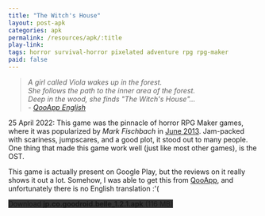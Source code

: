 ```yaml
---
title: "The Witch's House"
layout: post-apk
categories: apk
permalink: /resources/apk/:title
play-link: 
tags: horror survival-horror pixelated adventure rpg rpg-maker 
paid: false
---
```


> _A girl called Viola wakes up in the forest.<br>She follows the path to the inner area of the forest.<br>Deep in the wood, she finds "The Witch's House"...<br> - <a href="https://apps.qoo-app.com/en/app/13632">QooApp English</a>_

<span class="timestamp">25 April 2022:</span> This game was the pinnacle of horror RPG Maker games, where it was popularized by _Mark Fischbach_ in <a href="https://www.youtube.com/watch?v=_hIZNaBH0lw">June 2013</a>. Jam-packed with scariness, jumpscares, and a good plot, it stood out to many people. One thing that made this game work well (just like most other games), is the OST.

This game is actually present on Google Play, but the reviews on it really shows it out a lot. Somehow, I was able to get this from <a href="https://apps.qoo-app.com/en/app/13632">QooApp</a>, and unfortunately there is no English translation :'(

<div class="text-center">
    <a class="btn btn-dark btn-block w-100" onclick='apk("jp.co.goodroid.belle_1.2.1.apk")' style="text-decoration: none; background-color: #333;"> Download <b>jp.co.goodroid.belle_1.2.1.apk</b> (116 MB)</a>
</div>
